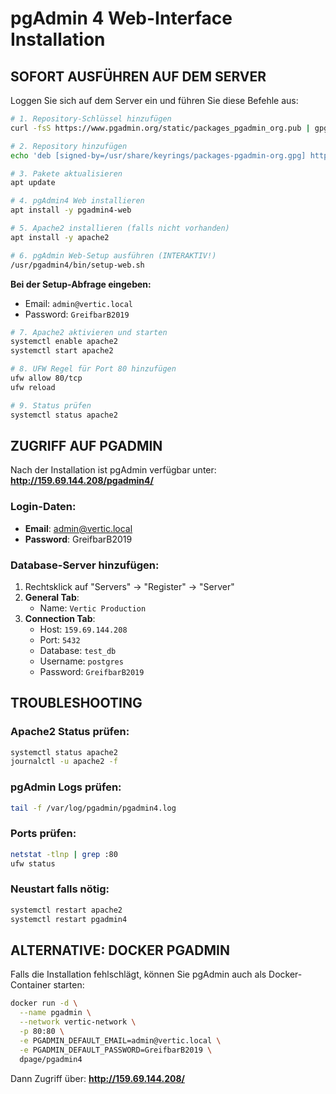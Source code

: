 # pgAdmin 4 Web-Interface Installation

## SOFORT AUSFÜHREN AUF DEM SERVER

Loggen Sie sich auf dem Server ein und führen Sie diese Befehle aus:

```bash
# 1. Repository-Schlüssel hinzufügen
curl -fsS https://www.pgadmin.org/static/packages_pgadmin_org.pub | gpg --dearmor -o /usr/share/keyrings/packages-pgadmin-org.gpg

# 2. Repository hinzufügen
echo 'deb [signed-by=/usr/share/keyrings/packages-pgadmin-org.gpg] https://ftp.postgresql.org/pub/pgadmin/pgadmin4/apt/jammy pgadmin4 main' > /etc/apt/sources.list.d/pgadmin4.list

# 3. Pakete aktualisieren
apt update

# 4. pgAdmin4 Web installieren
apt install -y pgadmin4-web

# 5. Apache2 installieren (falls nicht vorhanden)
apt install -y apache2

# 6. pgAdmin Web-Setup ausführen (INTERAKTIV!)
/usr/pgadmin4/bin/setup-web.sh
```

**Bei der Setup-Abfrage eingeben:**
- Email: `admin@vertic.local`
- Password: `GreifbarB2019`

```bash
# 7. Apache2 aktivieren und starten
systemctl enable apache2
systemctl start apache2

# 8. UFW Regel für Port 80 hinzufügen
ufw allow 80/tcp
ufw reload

# 9. Status prüfen
systemctl status apache2
```

## ZUGRIFF AUF PGADMIN

Nach der Installation ist pgAdmin verfügbar unter:
**http://159.69.144.208/pgadmin4/**

### Login-Daten:
- **Email**: admin@vertic.local
- **Password**: GreifbarB2019

### Database-Server hinzufügen:
1. Rechtsklick auf "Servers" → "Register" → "Server"
2. **General Tab**:
   - Name: `Vertic Production`
3. **Connection Tab**:
   - Host: `159.69.144.208`
   - Port: `5432`
   - Database: `test_db`
   - Username: `postgres`
   - Password: `GreifbarB2019`

## TROUBLESHOOTING

### Apache2 Status prüfen:
```bash
systemctl status apache2
journalctl -u apache2 -f
```

### pgAdmin Logs prüfen:
```bash
tail -f /var/log/pgadmin/pgadmin4.log
```

### Ports prüfen:
```bash
netstat -tlnp | grep :80
ufw status
```

### Neustart falls nötig:
```bash
systemctl restart apache2
systemctl restart pgadmin4
```

## ALTERNATIVE: DOCKER PGADMIN

Falls die Installation fehlschlägt, können Sie pgAdmin auch als Docker-Container starten:

```bash
docker run -d \
  --name pgadmin \
  --network vertic-network \
  -p 80:80 \
  -e PGADMIN_DEFAULT_EMAIL=admin@vertic.local \
  -e PGADMIN_DEFAULT_PASSWORD=GreifbarB2019 \
  dpage/pgadmin4
```

Dann Zugriff über: **http://159.69.144.208/** 
